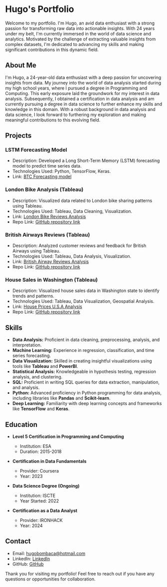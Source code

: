 # Hugo's Portfolio

Welcome to my portfolio. I'm Hugo, an avid data enthusiast with a strong passion for transforming raw data into actionable insights. With 24 years under my belt, I'm currently immersed in the world of data science and analytics. Motivated by the challenge of extracting valuable insights from complex datasets, I'm dedicated to advancing my skills and making significant contributions in this dynamic field.

## About Me
I'm Hugo, a 24-year-old data enthusiast with a deep passion for uncovering insights from data. My journey into the world of data analysis started during my high school years, where I pursued a degree in Programming and Computing. This early exposure laid the groundwork for my interest in data analysis. Subsequently, I obtained a certification in data analysis and am currently pursuing a degree in data science to further enhance my skills and knowledge in this domain. With a robust background in data analysis and data science, I look forward to furthering my exploration and making meaningful contributions to this evolving field.

## Projects
### LSTM Forecasting Model
- Description: Developed a Long Short-Term Memory (LSTM) forecasting model to predict time series data.
- Technologies Used: Python, TensorFlow, Keras.
- Link: [BTC Forecasting model](https://github.com/hugobombaca/btc-trading-bot)

### London Bike Analysis (Tableau)
- Description: Visualized data related to London bike sharing patterns using Tableau.
- Technologies Used: Tableau, Data Cleaning, Visualization.
- Link: [London Bike Reviews Analysis](https://public.tableau.com/views/LondonBikeRidesAnalysis_17115385171490/Dashboard1?:language=en-GB&:sid=&:display_count=n&:origin=viz_share_link)
- Repo Link: [GitHub repository link](https://github.com/hugobombaca/London-Bike-Rides-Analysis)

### British Airways Reviews (Tableau)
- Description: Analyzed customer reviews and feedback for British Airways using Tableau.
- Technologies Used: Tableau, Data Analysis, Visualization.
- Link: [British Airway Reviews Analysis](https://public.tableau.com/views/BAreviews_17116490606240/Dashboard1?:language=en-GB&:sid=&:display_count=n&:origin=viz_share_link)
- Repo Link: [GitHub repository link](https://github.com/hugobombaca/British-Airways-Reviews-Analysis)

### House Sales in Washington (Tableau)
- Description: Visualized house sales data in Washington state to identify trends and patterns.
- Technologies Used: Tableau, Data Visualization, Geospatial Analysis.
- Link: [House Prices U.S.A Analysis](https://public.tableau.com/views/HouseSalesAnalysisforKingCounty/FINAL?:language=en-GB&:sid=&:display_count=n&:origin=viz_share_link)
- Repo Link: [GitHub repository link](https://github.com/hugobombaca/House-Sales-USA)

## Skills

- **Data Analysis:** Proficient in data cleaning, preprocessing, analysis, and interpretation.
- **Machine Learning:** Experience in regression, classification, and time series forecasting.
- **Data Visualization:** Skilled in creating insightful visualizations using tools like **Tableau** and **PowerBI**.
- **Statistical Analysis:** Knowledgeable in hypothesis testing, regression analysis, and clustering.
- **SQL:** Proficient in writing SQL queries for data extraction, manipulation, and analysis.
- **Python:** Advanced proficiency in Python programming for data analysis, including libraries like **Pandas** and **Scikit-learn**.
- **Deep Learning:** Familiarity with deep learning concepts and frameworks like **TensorFlow** and **Keras**.

## Education

- **Level 5 Certification in Programming and Computing**
  - Institution: ESA
  - Duration: 2015-2018

- **Certification in Data Fundamentals**
  - Provider: Coursera
  - Year: 2023

- **Data Science Degree (Ongoing)**
  - Institution: ISCTE
  - Year Started: 2022

- **Certification as a Data Analyst**
  - Provider: IRONHACK
  - Year: 2024

## Contact
- Email: hugobombaca@hotmail.com
- LinkedIn: [LinkedIn](https://www.linkedin.com/in/hugobombaca/)
- GitHub: [GitHub](https://github.com/hugobombaca)

Thank you for visiting my portfolio! Feel free to reach out if you have any questions or opportunities for collaboration.

